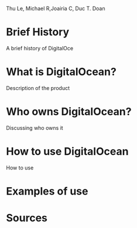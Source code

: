 Thu Le, Michael R,Joairia C, Duc T. Doan

# Brief History 

A brief history of DigitalOce

# What is DigitalOcean?

Description of the product 

# Who owns DigitalOcean?

Discussing who owns it 

# How to use DigitalOcean

How to use 

# Examples of use

# Sources
